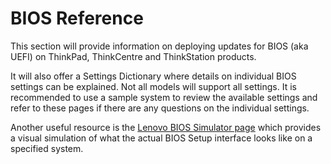 # BIOS Reference

This section will provide information on deploying updates for BIOS (aka UEFI) on ThinkPad, ThinkCentre and ThinkStation products.  

It will also offer a Settings Dictionary where details on individual BIOS settings can be explained.  Not all models will support all settings.  It is recommended to use a sample system to review the available settings and refer to these pages if there are any questions on the individual settings.

Another useful resource is the [Lenovo BIOS Simulator page](https://download.lenovo.com/bsco/index.html#/) which provides a visual simulation of what the actual BIOS Setup interface looks like on a specified system.
